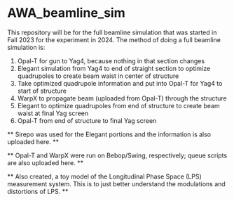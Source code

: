 # AWA_beamline_sim
This repository will be for the full beamline simulation that was started in Fall 2023 for the experiment in 2024.
The method of doing a full beamline simulation is:
1. Opal-T for gun to Yag4, because nothing in that section changes
2. Elegant simulation from Yag4 to end of straight section to optimize quadrupoles to create beam waist in center of structure
3. Take optimized quadrupole information and put into Opal-T for Yag4 to start of structure
4. WarpX to propagate beam (uploaded from Opal-T) through the structure
5. Elegant to optimize quadrupoles from end of structure to create beam waist at final Yag screen 
6. Opal-T from end of structure to final Yag screen

** Sirepo was used for the Elegant portions and the information is also uploaded here. **

** Opal-T and WarpX were run on Bebop/Swing, respectively; queue scripts are also uploaded here. **

** Also created, a toy model of the Longitudinal Phase Space (LPS) measurement system. This is to just better understand the modulations and distortions of LPS. **







